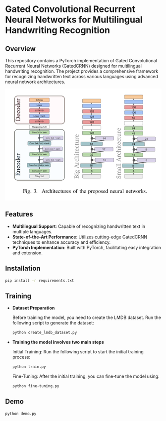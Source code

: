 # Gated Convolutional Recurrent Neural Networks for Multilingual Handwriting Recognition


## Overview

This repository contains a PyTorch implementation of Gated Convolutional Recurrent Neural Networks (GatedCRNN) designed for multilingual handwriting recognition. The project provides a comprehensive framework for recognizing handwritten text across various languages using advanced neural network architectures.

![alt text](doc/Architectures.png)

## Features

- **Multilingual Support**: Capable of recognizing handwritten text in multiple languages.
- **State-of-the-Art Performance**: Utilizes cutting-edge GatedCRNN techniques to enhance accuracy and efficiency.
- **PyTorch Implementation**: Built with PyTorch, facilitating easy integration and extension.

## Installation

```bash
pip install -r requirements.txt
```

## Training

- **Dataset Preparation**

   Before training the model, you need to create the LMDB dataset. Run the following script to generate the dataset:

   ```bash
   python create_lmdb_dataset.py
   ```

- **Training the model involves two main steps**
   
   Initial Training: Run the following script to start the initial training process:
      
   ```bash
   python train.py
   ```
   
   Fine-Tuning: After the initial training, you can fine-tune the model using:
   
   ```bash
   python fine-tuning.py
   ```

## Demo

```bash
python demo.py
```

